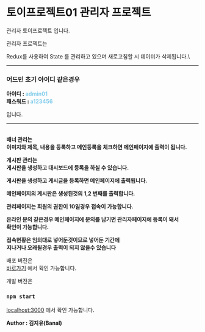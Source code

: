 # 토이프로젝트01 관리자 프로젝트

관리자 토이프로젝트 입니다.

관리자 프로젝트는

Redux를 사용하여 State 를 관리하고 있으며 새로고침할 시 데이터가 삭제됩니다.\


---
### 어드민 초기 아이디 같은경우

**아이디 : <span style="color:skyblue">admin01</span>\
패스워드 : <span style="color:skyblue">a123456</span>**

입니다.

---

\
**배너 관리는 \
이미지와 제목, 내용을 등록하고 메인등록을 체크하면 메인페이지에 출력이 됩니다.**

**게시판 관리는 \
게시판을 생성하고 대시보드에 등록을 하실 수 있습니다.**

**게시판을 생성하고 게시글을 등록하면 메인페이지에 출력됩니다.**

**메인페이지의 게시판은 생성된것의 1,2 번째를 출력합니다.**

**관리페이지는 회원의 권한이 10일경우 접속이 가능합니다.**

**온라인 문의 같은경우 메인페이지에 문의를 남기면 관리자페이지에 등록이 돼서\
확인이 가능합니다.**

**접속현황은 임의대로 넣어둔것이므로 넣어둔 기간에\
 지나거나 오래될경우 출력이 되지 않을수 있습니다**

배포 버전은\
[바로가기](https://banal972.github.io/p01_adm) 에서 확인 가능합니다.

개발 버전은
### `npm start`
[localhost:3000](localhost:3000) 에서 확인 가능합니다.

**Author : 김지유(Banal)**
